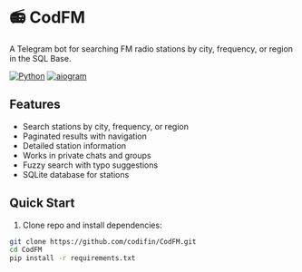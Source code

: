 # 📻 CodFM

A Telegram bot for searching FM radio stations by city, frequency, or region in the SQL Base.

[![Python](https://img.shields.io/badge/Python-3.10%2B-blue)](https://python.org) [![aiogram](https://img.shields.io/badge/aiogram-3.x-blue)](https://docs.aiogram.dev/)

## Features

- Search stations by city, frequency, or region
- Paginated results with navigation
- Detailed station information
- Works in private chats and groups
- Fuzzy search with typo suggestions
- SQLite database for stations

## Quick Start

1. Clone repo and install dependencies:
```bash
git clone https://github.com/codifin/CodFM.git
cd CodFM
pip install -r requirements.txt
